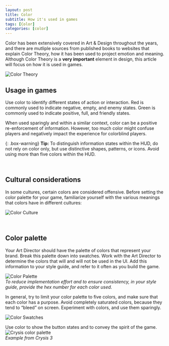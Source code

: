 ```yaml
---
layout: post
title: Color
subtitle: How it's used in games
tags: [Color]
categories: [color]
---
```


Color has been extensively covered in Art & Design throughout the years, and there are mutliple sources from published books to websites that explain Color Theory, how it has been used to project emotion and meaning. Although Color Theory is a **very important** element in design, this article will focus on how it is used in games.

![Color Theory](/privatebebo/img/Color_Theory.png)

## Usage in games
Use color to identify different states of action or interaction. Red is commonly used to indicate negative, empty, and enemy states. Green is commonly used to indicate positive, full, and friendly states.

When used sparingly and within a similar context, color can be a positive re-enforcement of information. However, too much color might confuse players and negatively impact the experience for colorblind players.


{: .box-warning}
**Tip:** To distinguish information states within the HUD, do not rely on color only, but use distinctive shapes, patterns, or icons. Avoid using more than five colors within the HUD.

<br>

## Cultural considerations
In some cultures, certain colors are considered offensive. Before setting the color palette for your game, familiarize yourself with the various meanings that colors have in different cultures:

![Color Culture](/privatebebo/img/Color_Culture.jpg)

<br>

## Color palette
Your Art Director should have the palette of colors that represent your brand. Break this palette down into swatches. Work with the Art Director to determine the colors that will and will not be used in the UI. Add this information to your style guide, and refer to it often as you build the game.

![Color Palette](/privatebebo/img/Color_Palette.jpg)  
_To reduce implementation effort and to ensure consistency, in your style guide, provide the hex number for each color used._

In general, try to limit your color palette to five colors, and make sure that each color has a purpose.  Avoid completely saturated colors, because they tend to “bleed” on screen. Experiment with colors, and use them sparingly.

![Color Swatches](/privatebebo/img/Color_Swatches.jpg)  

Use color to show the button states and to convey the spirit of the game.  
![Crysis color palette](/privatebebo/img/Crysis_Color.jpg)  
_Example from Crysis 3_

<br>
